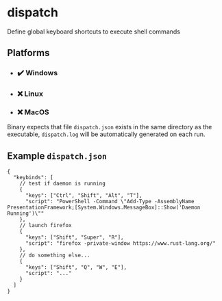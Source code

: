 # dispatch
Define global keyboard shortcuts to execute shell commands

## Platforms
- ### ✔️ Windows
- ### ❌ Linux
- ### ❌ MacOS

Binary expects that file `dispatch.json` exists in the same directory as the executable, `dispatch.log` will be automatically generated on each run.

## Example `dispatch.json`
```
{
  "keybinds": [
    // test if daemon is running
    {
      "keys": ["Ctrl", "Shift", "Alt", "T"],
      "script": "PowerShell -Command \"Add-Type -AssemblyName PresentationFramework;[System.Windows.MessageBox]::Show('Daemon Running')\""
    },
    // launch firefox
    {
      "keys": ["Shift", "Super", "R"],
      "script": "firefox -private-window https://www.rust-lang.org/"
    },
    // do something else...
    {
      "keys": ["Shift", "Q", "W", "E"],
      "script": "..."
    }
  ]
}

```